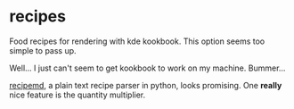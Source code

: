 # recipes
Food recipes for rendering with kde kookbook. This option seems too simple to pass up.

Well... I just can't seem to get kookbook to work on my machine. Bummer...

[recipemd](http://recipemd.org), a plain text recipe parser in python, looks promising. One **really** nice feature is the quantity multiplier. 
